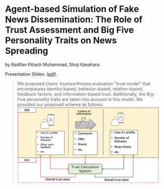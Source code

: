 # Agent-based Simulation of Fake News Dissemination: The Role of Trust Assessment and Big Five Personality Traits on News Spreading
by Radifan Fitrach Muhammad, Shoji Kasahara.

Presentation Slides: ([pdf](conference/presentation.pdf)).

>We proposed Users' trustworthiness evaluation "trust model" that encompasses identity-based, behavior-based, relation-based, feedback factors, and information-based trust. Additionally, the Big-Five personality traits are taken into account in this model.
We provided our proposed scheme as follows:
>![](Trust-model-abm-scheme.jpg)
